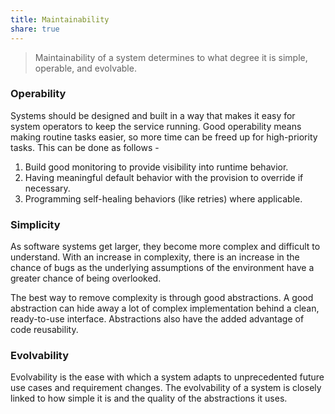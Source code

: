 ```yaml
---
title: Maintainability
share: true
---
```



 > 
 > Maintainability of a system determines to what degree it is simple, operable, and evolvable.

### Operability

Systems should be designed and built in a way that makes it easy for system operators to keep the service running. Good operability means making routine tasks easier, so more time can be freed up for high-priority tasks. This can be done as follows - 

1. Build good monitoring to provide visibility into runtime behavior.
1. Having meaningful default behavior with the provision to override if necessary.
1. Programming self-healing behaviors (like retries) where applicable.

### Simplicity

As software systems get larger, they become more complex and difficult to understand. With an increase in complexity, there is an increase in the chance of bugs as the underlying assumptions of the environment have a greater chance of being overlooked.

The best way to remove complexity is through good abstractions. A good abstraction can hide away a lot of complex implementation behind a clean, ready-to-use interface. Abstractions also have the added advantage of code reusability.

### Evolvability

Evolvability is the ease with which a system adapts to unprecedented future use cases and requirement changes. The evolvability of a system is closely linked to how simple it is and the quality of the abstractions it uses.

